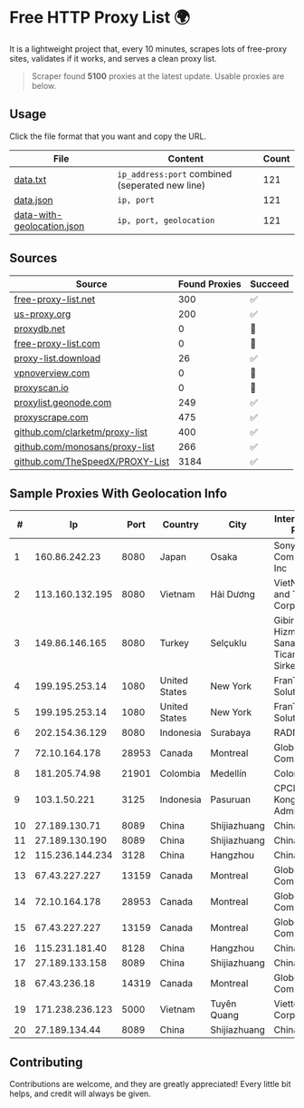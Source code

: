 
# Free HTTP Proxy List 🌍

It is a lightweight project that, every 10 minutes, scrapes lots of free-proxy sites, validates if it works, and serves a clean proxy list.


> Scraper found **5100** proxies at the latest update. Usable proxies are below.

## Usage

Click the file format that you want and copy the URL.


|File|Content|Count|
|----|-------|-----|
|[data.txt](https://raw.githubusercontent.com/themiralay/Proxy-List-World/master/data.txt)|`ip_address:port` combined (seperated new line)|121|
|[data.json](https://raw.githubusercontent.com/themiralay/Proxy-List-World/master/data.json)|`ip, port`|121|
|[data-with-geolocation.json](https://raw.githubusercontent.com/themiralay/Proxy-List-World/master/data-with-geolocation.json)|`ip, port, geolocation`|121|

## Sources

|Source|Found Proxies|Succeed|
|------|-------------|-------|
|[free-proxy-list.net](https://free-proxy-list.net)|300|✅|
|[us-proxy.org](https://www.us-proxy.org)|200|✅|
|[proxydb.net](http://proxydb.net)|0|🚫|
|[free-proxy-list.com](https://free-proxy-list.com/?page=&port=&type%5B%5D=http&type%5B%5D=https&up_time=0&search=Search)|0|🚫|
|[proxy-list.download](https://www.proxy-list.download/HTTP)|26|✅|
|[vpnoverview.com](https://vpnoverview.com/privacy/anonymous-browsing/free-proxy-servers)|0|🚫|
|[proxyscan.io](https://www.proxyscan.io)|0|🚫|
|[proxylist.geonode.com](https://proxylist.geonode.com/api/proxy-list?limit=300&page=1&sort_by=lastChecked&sort_type=desc&protocols=http,https)|249|✅|
|[proxyscrape.com](https://api.proxyscrape.com/v2/?request=displayproxies&protocol=http&timeout=10000&country=all&ssl=all&anonymity=all)|475|✅|
|[github.com/clarketm/proxy-list](https://raw.githubusercontent.com/clarketm/proxy-list/master/proxy-list-raw.txt)|400|✅|
|[github.com/monosans/proxy-list](https://raw.githubusercontent.com/monosans/proxy-list/main/proxies/http.txt)|266|✅|
|[github.com/TheSpeedX/PROXY-List](https://raw.githubusercontent.com/TheSpeedX/PROXY-List/master/http.txt)|3184|✅|


## Sample Proxies With Geolocation Info

|#|Ip|Port|Country|City|Internet Service Provider|
|-|--|----|-------|----|-------------------------|
|1|160.86.242.23|8080|Japan|Osaka|Sony Network Communications Inc|
|2|113.160.132.195|8080|Vietnam|Hải Dương|VietNam Post and Telecom Corporation|
|3|149.86.146.165|8080|Turkey|Selçuklu|Gibirnet Iletisim Hizmetleri Sanayi VE Ticaret Limited Sirketi|
|4|199.195.253.14|1080|United States|New York|FranTech Solutions|
|5|199.195.253.14|1080|United States|New York|FranTech Solutions|
|6|202.154.36.129|8080|Indonesia|Surabaya|RADNET-BDG|
|7|72.10.164.178|28953|Canada|Montreal|GloboTech Communications|
|8|181.205.74.98|21901|Colombia|Medellín|Colombia Móvil|
|9|103.1.50.221|3125|Indonesia|Pasuruan|CPCNet Hong Kong Ltd. - IP Administrator|
|10|27.189.130.71|8089|China|Shijiazhuang|Chinanet|
|11|27.189.130.190|8089|China|Shijiazhuang|Chinanet|
|12|115.236.144.234|3128|China|Hangzhou|Chinanet|
|13|67.43.227.227|13159|Canada|Montreal|GloboTech Communications|
|14|72.10.164.178|28953|Canada|Montreal|GloboTech Communications|
|15|67.43.227.227|13159|Canada|Montreal|GloboTech Communications|
|16|115.231.181.40|8128|China|Hangzhou|China Telecom|
|17|27.189.133.158|8089|China|Shijiazhuang|Chinanet|
|18|67.43.236.18|14319|Canada|Montreal|GloboTech Communications|
|19|171.238.236.123|5000|Vietnam|Tuyên Quang|Viettel Corporation|
|20|27.189.134.44|8089|China|Shijiazhuang|Chinanet|



## Contributing

Contributions are welcome, and they are greatly appreciated! Every
little bit helps, and credit will always be given.

